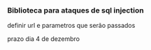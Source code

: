 ### Biblioteca para ataques de sql injection

definir url e parametros que serão passados 

prazo dia 4 de dezembro